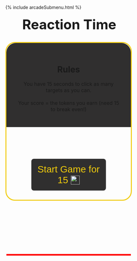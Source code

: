 {% include arcadeSubmenu.html %}

<html lang="en">
<head>
    <meta charset="UTF-8">
    <meta http-equiv="X-UA-Compatible" content="IE=edge">
    <meta name="viewport" content="width=device-width, initial-scale=1.0">
    <title>Reaction Time</title>
</head>
<body>
    <script>
    var score = 0;
    function hidetargets() {
        document.getElementById("circle").style.display = "none";
        document.getElementById("go").style.display = "none";
        document.getElementById("3").style.display = "none";
        document.getElementById("2").style.display = "none";
        document.getElementById("1").style.display = "none";
        document.getElementById("playnow").style.display = "none";
        document.getElementById("scoreend").style.display = "none";
        document.getElementById("scoredisplay").style.display = "none";
        document.getElementById("rules").style.display = "none";
        document.getElementById("tryagain").style.display = "none";
    }
    /* function progbar() {
        const progressBar = document.getElementsByClassName('progress-bar')[0]
        const computedStyle = getComputedStyle(progressBar);
        setInterval(() => {
            const width = parseFloat(computedStyle.getPropertyValue('--width')) || 0;
            progressBar.style.setProperty('--width', width + .0295);
            if (width >=100)
                progressBar.style.setProperty('--width', 100);
        });
    } */
    function started(duration) {
        var TotalSeconds = 40;
        var documentWidth = $(document).width();
        var start = Date.now();
        var intervalSetted = null;
        function timer() {
            var diff = duration - (((Date.now() - start) / 1000) | 0);
            var seconds = (diff % 60) | 0;
            seconds = seconds < 10 ? "0" + seconds : seconds;
            $('#timer').html("00:" + seconds);
            var progresBarWidth = (seconds * documentWidth / TotalSeconds);
            $('#progress').css({
                width: progresBarWidth + 'px'
            });
            if (diff <= 0) {
                clearInterval(intervalSetted);
            }
        }
            timer();
            intervalSetted = setInterval(timer, 1000);
    }
    function countdown() {
        score = 0
        var audio = new Audio('{{ site.baseurl }}imgs/countdown.mp3');
        var audio2 = new Audio('{{ site.baseurl }}imgs/go.mp3')
        hidetargets();
        audio.play();
        document.getElementById("3").style.display = "block";
        setTimeout(function() {
            audio.play();
            document.getElementById("3").style.display = "none";
            document.getElementById("2").style.display = "block";
            setTimeout(function() {
                audio.play();
                document.getElementById("2").style.display = "none";
                document.getElementById("1").style.display = "block";
                    setTimeout(function() {
                    audio2.play();
                    document.getElementById("1").style.display = "none";
                    document.getElementById("go").style.display = "block";
                    setTimeout(function() {
                        document.getElementById("go").style.display = "none";
                        document.getElementById("circle").style.display = "block";
                        document.getElementById("scoredisplay").style.display = "block";
                        // progbar()
                        started(15)
                        document.getElementsByClassName('progress-bar')[0].style.setProperty('--width', 0);
                        setTimeout(function() {
                            hidetargets();
                            document.getElementById("tryagain").style.display = "block";
                            document.getElementById("scoreend").style.display = "block";
                            document.getElementById("scoreend").innerHTML = "Total score: " + score;
                        }, 15000);
                    }, 700);
                }, 750);
            }, 750);
        }, 750);
    }
    function generateRandomIntegerInRange(min, max) {
        return Math.floor(Math.random() * (max - min + 1)) + min;
    }
    function gameplay() {
        var ding = new Audio('{{ site.baseurl }}imgs/ding.mp3');
        ding.play();
        score = score + 1;
        width = generateRandomIntegerInRange(40, 130);
        y = generateRandomIntegerInRange(500, 750);
        x = generateRandomIntegerInRange(50, 780);
        document.getElementById("circle").style.width = width + "px";
        document.getElementById("circle").style.height = width + "px";
        document.getElementById("circle").style.borderRadius = width / 2 + "px";
        document.getElementById("circle").style.left = x/10 + "%";
        document.getElementById("circle").style.top = y/10 + "%";
        document.getElementById("scrdisp").innerHTML = score;
    }
    </script>
    <style>
        *, *::before, *::after {
            box-sizing: border-box;
        }
        .progress-bar {
            position: absolute;
            top: 780px;
            left: 22px;
            width: 599px;
            height: 2em;
            z-index: -1;
            background-color: ;
        }
        .progress-bar::before {
            content: '';
            display: flex;
            align-items: center;
            position: absolute;
            top: 1em;
            bottom: 0em;
            width: calc(var(--width, 0) * 1%);
            max-width: 100%;
            background-color: #f1cc0c;
        }
        h1 {
            font-size: 32pt;
            text-align: center;
            margin-bottom: 30px;
            margin-top: 20px;
        }
        #outer {
            width: 99%;
            height: 500px;
            border: 3px solid #f1cc0c;
            border-radius: 30px;
        }
        .countdown {
            display: none;
            text-align: center;
            font-family: 'Gill Sans', 'Gill Sans MT', Calibri, 'Trebuchet MS', sans-serif;
            font-size: 100px;
            margin-top: 27%;
            margin-left: auto;
            margin-right: auto;
            z-index: 1;
        }
        .circle {
            display: none;
            position: absolute;
            top: 60%;
            left: 42.5%;
            width: 100px;
            height: 100px;
            border-radius: 50px;
            background-color: #f1cc0c;
        }
        .playnow {
          outline: none;
          -webkit-tap-highlight-color: transparent;
          font-family: 'Gill Sans', 'Gill Sans MT', Calibri, 'Trebuchet MS', sans-serif;
          font-size: 30px;
          position: inline;
          width: 60%;
          margin-left: 20%;
          margin-right: 20%;
          height: 100px;
          margin-top: 100px;
          margin-bottom: 200px;
          border-radius: 8px;
          background-color: #302f2f;
          color: #f1cc0c;
          border: none;
          transition-duration: 0.3s;
        }
        .playnow:hover {
          color: #242424;
          background-color: #f1cc0c;
        }
        #tryagain {
            display: none;
        }
        #scoredisplay {
            display: none;
            font-size: 20pt;
            text-align: center;
            width: 30%;
            margin-top: 3%;
            margin-left: auto;
            margin-right: auto;
            border-radius: 15px;
            background-color: #3b3a3a;
            padding-bottom: 5px;
        }
        #scoreend {
            display: none;
            font-size: 20pt;
            text-align: center;
            width: 30%;
            margin-top: 3%;
            margin-left: auto;
            margin-right: auto;
            border-radius: 15px;
            background-color: #3b3a3a;
            padding-bottom: 5px;
        }
        .tokenicon {
            width: 28px;
            margin-top: -5px;
            vertical-align: middle;
        }
        #rules {
            padding: 30px;
            border-top-left-radius: 30px;
            border-top-right-radius: 30px;
            text-align: center;
            background-color: #302f2f;
        }
        /* .progressbar {
            position: absolute;
            top: 826px;
            background-color: red;
            border-bottom-left-radius: 30px;
            border-bottom-right-radius: 30px;
            height: 20px;
            width: 643px;
            z-index: -1;
        }
        .prog {
            width: 20%;
            height: 20px;
            background-color: black;
            z-index: 1;
            border-radius: 40px;
            border-top-left-radius: 0px;
        } */
    </style>
    <h1>Reaction Time</h1>
    <div id="outer">
        <div id="rules">
            <h2 style="font-size: 20pt; margin-bottom: 20px;">Rules</h2>
            <p style="font-size: 12pt;">You have 15 seconds to click as many targets as you can. <br><br> Your score = the tokens you earn (need 15 to break even!)</p>
        </div>
        <p class="scoreDisplay" id="scoredisplay">Score: <span id="scrdisp" style="color: #f1cc0c;">0</span></p>
        <button type="button" class="playnow" id="playnow" value="" onclick="countdown()">Start Game for 15 <img class="tokenicon" src="{{ site.baseurl }}/images/AJToken_60x60.png"></button>
        <p class="countdown" id="3">3</p>
        <p class="countdown" id="2">2</p>
        <p class="countdown" id="1">1</p>
        <p class="countdown" id="go">GO</p>
        <div class="circle" id="circle" onclick="gameplay()"></div>
        <!-- <div class="progress-bar" style="--width: 0"></div> -->
        <div id='timer'></div>
        <div id='progress' style='background:red; height:5px;'></div>
        <p class="scoreDisplay" id="scoreend"></p>
        <button type="button" class="playnow" id="tryagain" value="" onclick="countdown()">Try again for 15 <img class="tokenicon" src="{{ site.baseurl }}/images/AJToken_60x60.png"></button>
    </div>
    
</body>
</html>
